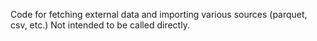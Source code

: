 Code for fetching external data and importing various sources (parquet, csv, etc.)
Not intended to be called directly.